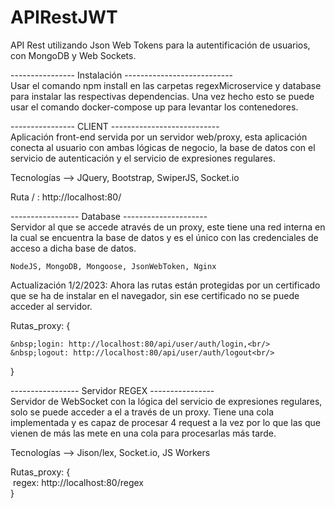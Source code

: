 # APIRestJWT
API Rest utilizando Json Web Tokens para la autentificación de usuarios, con MongoDB y Web Sockets.

---------------- Instalación ---------------------------<br/>
Usar el comando npm install en las carpetas regexMicroservice y database para instalar las respectivas dependencias. Una vez hecho esto se puede usar el comando docker-compose up para levantar los contenedores. 

---------------- CLIENT ---------------------------<br/>
Aplicación front-end servida por un servidor web/proxy, esta aplicación conecta al usuario con ambas lógicas de negocio, la base de datos con el servicio de autenticación y el servicio de expresiones regulares.

Tecnologías --> JQuery, Bootstrap, SwiperJS, Socket.io

Ruta / : http://localhost:80/

----------------- Database ---------------------<br/>
Servidor al que se accede através de un proxy, este tiene una red interna en la cual se encuentra la base de datos y es el único con las credenciales de acceso a dicha base de datos. 


    NodeJS, MongoDB, Mongoose, JsonWebToken, Nginx

Actualización 1/2/2023: Ahora las rutas están protegidas por un certificado que se ha de instalar en el navegador, sin ese certificado no se puede acceder al
servidor. <br/>

Rutas_proxy: {<br/>
   

    &nbsp;login: http://localhost:80/api/user/auth/login,<br/>
    &nbsp;logout: http://localhost:80/api/user/auth/logout<br/>
}

----------------- Servidor REGEX ----------------<br/>
Servidor de WebSocket con la lógica del servicio de expresiones regulares, solo se puede acceder a el a través de un proxy. Tiene una cola implementada y es capaz de procesar 4 request a la vez por lo que las que vienen de más las mete en una cola para procesarlas más tarde.

Tecnologías --> Jison/lex, Socket.io, JS Workers

Rutas_proxy: {<br/>
    &nbsp;regex: http://localhost:80/regex<br/>
}
